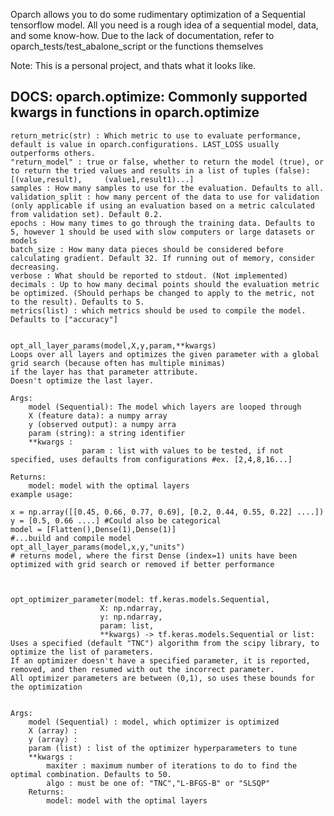 Oparch allows you to do some rudimentary optimization of a Sequential tensorflow model.
All you need is a rough idea of a sequential model, data, and some know-how.
Due to the lack of documentation, refer to oparch_tests/test_abalone_script or the functions themselves

Note: This is a personal project, and thats what it looks like.

DOCS:
oparch.optimize:
Commonly supported kwargs in functions in oparch.optimize
--------------
    return_metric(str) : Which metric to use to evaluate performance, default is value in oparch.configurations. LAST_LOSS usually outperforms others.
    "return_model" : true or false, whether to return the model (true), or to return the tried values and results in a list of tuples (false): [(value,result),     (value1,result1)...]
    samples : How many samples to use for the evaluation. Defaults to all.
    validation_split : how many percent of the data to use for validation (only applicable if using an evaluation based on a metric calculated from validation set). Default 0.2.
    epochs : How many times to go through the training data. Defaults to 5, however 1 should be used with slow computers or large datasets or models
    batch_size : How many data pieces should be considered before calculating gradient. Default 32. If running out of memory, consider decreasing.
    verbose : What should be reported to stdout. (Not implemented)
    decimals : Up to how many decimal points should the evaluation metric be optimized. (Should perhaps be changed to apply to the metric, not to the result). Defaults to 5.
    metrics(list) : which metrics should be used to compile the model. Defaults to ["accuracy"]


    opt_all_layer_params(model,X,y,param,**kwargs)
    Loops over all layers and optimizes the given parameter with a global grid search (because often has multiple minimas)
    if the layer has that parameter attribute.
    Doesn't optimize the last layer.

    Args:
        model (Sequential): The model which layers are looped through
        X (feature data): a numpy array
        y (observed output): a numpy arra
        param (string): a string identifier
        **kwargs : 
                    param : list with values to be tested, if not specified, uses defaults from configurations #ex. [2,4,8,16...]

    Returns:
        model: model with the optimal layers
    example usage:

    x = np.array([[0.45, 0.66, 0.77, 0.69], [0.2, 0.44, 0.55, 0.22] ....])
    y = [0.5, 0.66 ....] #Could also be categorical
    model = [Flatten(),Dense(1),Dense(1)]
    #...build and compile model
    opt_all_layer_params(model,x,y,"units")
    # returns model, where the first Dense (index=1) units have been optimized with grid search or removed if better performance



    opt_optimizer_parameter(model: tf.keras.models.Sequential,
                        X: np.ndarray,
                        y: np.ndarray,
                        param: list,
                        **kwargs) -> tf.keras.models.Sequential or list:
    Uses a specified (default "TNC") algorithm from the scipy library, to optimize the list of parameters.
    If an optimizer doesn't have a specified parameter, it is reported, removed, and then resumed with out the incorrect parameter.
    All optimizer parameters are between (0,1), so uses these bounds for the optimization


    Args:
        model (Sequential) : model, which optimizer is optimized
        X (array) :
        y (array) : 
        param (list) : list of the optimizer hyperparameters to tune
        **kwargs : 
            maxiter : maximum number of iterations to do to find the optimal combination. Defaults to 50.
            algo : must be one of: "TNC","L-BFGS-B" or "SLSQP"
        Returns:
            model: model with the optimal layers

